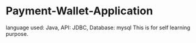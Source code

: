 # Payment-Wallet-Application
language used: Java, API: JDBC, Database: mysql
This is for self learning purpose.
